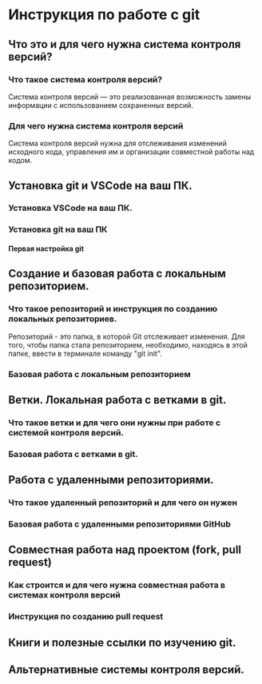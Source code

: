 # Инструкция по работе с git

## Что это и для чего нужна система контроля версий?

### Что такое система контроля версий?

Cистема контроля версий — это реализованная возможность замены информации 
с использованием сохраненных версий.

### Для чего нужна система контроля версий

Система контроля версий нужна для отслеживания изменений исходного кода, управления им и организации совместной работы над кодом.

## Установка git и VSCode на ваш ПК.

### Установка VSCode на ваш ПК.

### Установка git на ваш ПК

#### Первая настройка git

## Создание и базовая работа с локальным репозиторием.

### Что такое репозиторий и инструкция по созданию локальных репозиториев.

Репозиторий - это папка, в которой Git отслеживает изменения. Для того, чтобы папка стала репозиторием, необходимо, находясь в этой папке, ввести в терминале команду "git init".

### Базовая работа с локальным репозиторием

## Ветки. Локальная работа с ветками в git.

### Что такое ветки и для чего они нужны при работе с системой контроля версий.

### Базовая работа с ветками в git.

## Работа с удаленными репозиториями.

### Что такое удаленный репозиторий и для чего он нужен

### Базовая работа с удаленными репозиториями GitHub

## Совместная работа над проектом (fork, pull request)

### Как строится и для чего нужна совместная работа в системах контроля версий

### Инструкция по созданию pull request

## Книги и полезные ссылки по изучению git.

## Альтернативные системы контроля версий.
